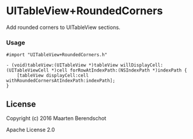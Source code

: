 # UITableView+RoundedCorners
Add rounded corners to UITableView sections.

### Usage
```obj-c
#import "UITableView+RoundedCorners.h"
```
```obj-c
- (void)tableView:(UITableView *)tableView willDisplayCell:(UITableViewCell *)cell forRowAtIndexPath:(NSIndexPath *)indexPath {
    [tableView displayCell:cell withRoundedCornersAtIndexPath:indexPath];
}
```

## License
Copyright (c) 2016 Maarten Berendschot

Apache License 2.0
